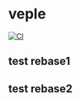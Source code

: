 # veple

[![CI](https://github.com/crossplatformkorea/flutter_boilerplate/actions/workflows/ci.yml/badge.svg)](https://github.com/crossplatformkorea/flutter_boilerplate/actions/workflows/ci.yml)
<!-- [![Github Pages](https://github.com/crossplatformkorea/flutter_boilerplate/actions/workflows/pages.yml/badge.svg)](https://github.com/crossplatformkorea/flutter_boilerplate/actions/workflows/pages.yml) -->

## test rebase1
## test rebase2
